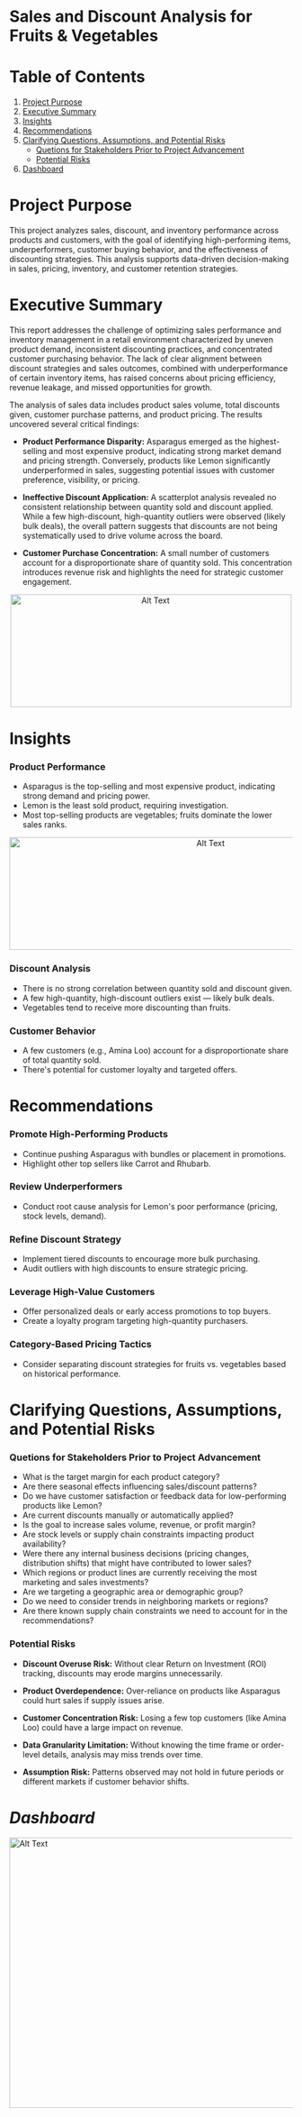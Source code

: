 # Sales and Discount Analysis for Fruits & Vegetables
# Table of Contents
1. [Project Purpose](https://github.com/blackbunny07/PowerBI-Projects/blob/main/Sales%20and%20Discount%20Analysis/README.md#project-purpose)
2. [Executive Summary](https://github.com/blackbunny07/PowerBI-Projects/blob/main/Sales%20and%20Discount%20Analysis/README.md#executive-summary)
3. [Insights](https://github.com/blackbunny07/PowerBI-Projects/blob/main/Sales%20and%20Discount%20Analysis/README.md#insights)
4. [Recommendations](https://github.com/blackbunny07/PowerBI-Projects/blob/main/Sales%20and%20Discount%20Analysis/README.md#recommendations)
5. [Clarifying Questions, Assumptions, and Potential Risks](https://github.com/blackbunny07/PowerBI-Projects/blob/main/Sales%20and%20Discount%20Analysis/README.md#clarifying-questions-assumptions-and-potential-risks)
   - [Quetions for Stakeholders Prior to Project Advancement](https://github.com/blackbunny07/PowerBI-Projects/blob/main/Sales%20and%20Discount%20Analysis/README.md#quetions-for-stakeholders-prior-to-project-advancement)
   - [Potential Risks](https://github.com/blackbunny07/PowerBI-Projects/blob/main/Sales%20and%20Discount%20Analysis/README.md#potential-risks)
6. [Dashboard](https://github.com/blackbunny07/PowerBI-Projects/blob/main/Sales%20and%20Discount%20Analysis/README.md#dashboard)
# Project Purpose
This project analyzes sales, discount, and inventory performance across products and customers, with the goal of identifying high-performing items, underperformers, customer buying behavior, and the effectiveness of discounting strategies. This analysis supports data-driven decision-making in sales, pricing, inventory, and customer retention strategies.

# Executive Summary
This report addresses the challenge of optimizing sales performance and inventory management in a retail environment characterized by uneven product demand, inconsistent discounting practices, and concentrated customer purchasing behavior. The lack of clear alignment between discount strategies and sales outcomes, combined with underperformance of certain inventory items, has raised concerns about pricing efficiency, revenue leakage, and missed opportunities for growth.

The analysis of sales data includes product sales volume, total discounts given, customer purchase patterns, and product pricing. The results uncovered several critical findings:

- **Product Performance Disparity:** Asparagus emerged as the highest-selling and most expensive product, indicating strong market demand and pricing strength. Conversely, products like Lemon significantly underperformed in sales, suggesting potential issues with customer preference, visibility, or pricing.

- **Ineffective Discount Application:** A scatterplot analysis revealed no consistent relationship between quantity sold and discount applied. While a few high-discount, high-quantity outliers were observed (likely bulk deals), the overall pattern suggests that discounts are not being systematically used to drive volume across the board.

- **Customer Purchase Concentration:** A small number of customers account for a disproportionate share of quantity sold. This concentration introduces revenue risk and highlights the need for strategic customer engagement.
<p align="center">
  <img src="https://github.com/user-attachments/assets/fe5ee2e4-6dd9-4e2d-8272-5d85660accd8" alt="Alt Text" width="500" height="200">
</p>

# Insights
### Product Performance
- Asparagus is the top-selling and most expensive product, indicating strong demand and pricing power.
- Lemon is the least sold product, requiring investigation.
- Most top-selling products are vegetables; fruits dominate the lower sales ranks.
<p align="center">
  <img src="https://github.com/user-attachments/assets/4644a157-5741-4b34-920d-fc1ebc809481" alt="Alt Text" width="700" height="200">
</p>

### Discount Analysis
- There is no strong correlation between quantity sold and discount given.
- A few high-quantity, high-discount outliers exist — likely bulk deals.
- Vegetables tend to receive more discounting than fruits.
### Customer Behavior
- A few customers (e.g., Amina Loo) account for a disproportionate share of total quantity sold.
- There's potential for customer loyalty and targeted offers.

# Recommendations
### Promote High-Performing Products
- Continue pushing Asparagus with bundles or placement in promotions.
- Highlight other top sellers like Carrot and Rhubarb.

### Review Underperformers
- Conduct root cause analysis for Lemon's poor performance (pricing, stock levels, demand).

### Refine Discount Strategy
- Implement tiered discounts to encourage more bulk purchasing.
- Audit outliers with high discounts to ensure strategic pricing.

### Leverage High-Value Customers
- Offer personalized deals or early access promotions to top buyers.
- Create a loyalty program targeting high-quantity purchasers.

### Category-Based Pricing Tactics
- Consider separating discount strategies for fruits vs. vegetables based on historical performance.

# Clarifying Questions, Assumptions, and Potential Risks
### Quetions for Stakeholders Prior to Project Advancement
- What is the target margin for each product category?
- Are there seasonal effects influencing sales/discount patterns?
- Do we have customer satisfaction or feedback data for low-performing products like Lemon?
- Are current discounts manually or automatically applied?
- Is the goal to increase sales volume, revenue, or profit margin?
- Are stock levels or supply chain constraints impacting product availability?
- Were there any internal business decisions (pricing changes, distribution shifts) that might have contributed to lower sales?
- Which regions or product lines are currently receiving the most marketing and sales investments?
- Are we targeting a geographic area or demographic group?
- Do we need to consider trends in neighboring markets or regions?
- Are there known supply chain constraints we need to account for in the recommendations?

### Potential Risks
- **Discount Overuse Risk:** Without clear Return on Investment (ROI) tracking, discounts may erode margins unnecessarily.

- **Product Overdependence:** Over-reliance on products like Asparagus could hurt sales if supply issues arise.

- **Customer Concentration Risk:** Losing a few top customers (like Amina Loo) could have a large impact on revenue.

- **Data Granularity Limitation:** Without knowing the time frame or order-level details, analysis may miss trends over time.

- **Assumption Risk:** Patterns observed may not hold in future periods or different markets if customer behavior shifts.

# *Dashboard*
<img src="https://github.com/user-attachments/assets/5cd19379-6f04-4b9c-8cbf-36cad8473ed8" alt="Alt Text" width="1000" height="480">
